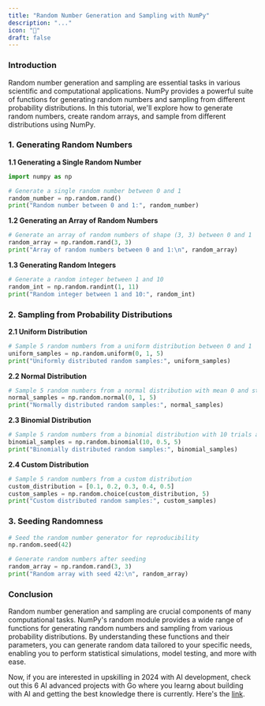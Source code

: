 ```yaml
---
title: "Random Number Generation and Sampling with NumPy"
description: "..."
icon: "🎲"
draft: false
---
```


### Introduction
Random number generation and sampling are essential tasks in various scientific and computational applications. NumPy provides a powerful suite of functions for generating random numbers and sampling from different probability distributions. In this tutorial, we'll explore how to generate random numbers, create random arrays, and sample from different distributions using NumPy.

### 1. Generating Random Numbers

**1.1 Generating a Single Random Number**
```python
import numpy as np

# Generate a single random number between 0 and 1
random_number = np.random.rand()
print("Random number between 0 and 1:", random_number)
```

**1.2 Generating an Array of Random Numbers**
```python
# Generate an array of random numbers of shape (3, 3) between 0 and 1
random_array = np.random.rand(3, 3)
print("Array of random numbers between 0 and 1:\n", random_array)
```

**1.3 Generating Random Integers**
```python
# Generate a random integer between 1 and 10
random_int = np.random.randint(1, 11)
print("Random integer between 1 and 10:", random_int)
```

### 2. Sampling from Probability Distributions

**2.1 Uniform Distribution**
```python
# Sample 5 random numbers from a uniform distribution between 0 and 1
uniform_samples = np.random.uniform(0, 1, 5)
print("Uniformly distributed random samples:", uniform_samples)
```

**2.2 Normal Distribution**
```python
# Sample 5 random numbers from a normal distribution with mean 0 and standard deviation 1
normal_samples = np.random.normal(0, 1, 5)
print("Normally distributed random samples:", normal_samples)
```

**2.3 Binomial Distribution**
```python
# Sample 5 random numbers from a binomial distribution with 10 trials and probability of success 0.5
binomial_samples = np.random.binomial(10, 0.5, 5)
print("Binomially distributed random samples:", binomial_samples)
```

**2.4 Custom Distribution**
```python
# Sample 5 random numbers from a custom distribution
custom_distribution = [0.1, 0.2, 0.3, 0.4, 0.5]
custom_samples = np.random.choice(custom_distribution, 5)
print("Custom distributed random samples:", custom_samples)
```

### 3. Seeding Randomness

```python
# Seed the random number generator for reproducibility
np.random.seed(42)

# Generate random numbers after seeding
random_array = np.random.rand(3, 3)
print("Random array with seed 42:\n", random_array)
```

### Conclusion
Random number generation and sampling are crucial components of many computational tasks. NumPy's random module provides a wide range of functions for generating random numbers and sampling from various probability distributions. By understanding these functions and their parameters, you can generate random data tailored to your specific needs, enabling you to perform statistical simulations, model testing, and more with ease.

Now, if you are interested in upskilling in 2024 with AI development, check out this 6 AI advanced projects with Go where you learng about building with AI and getting the best knowledge there is currently. Here's the [link](https://akhilsharmatech.gumroad.com/l/zgxqq).